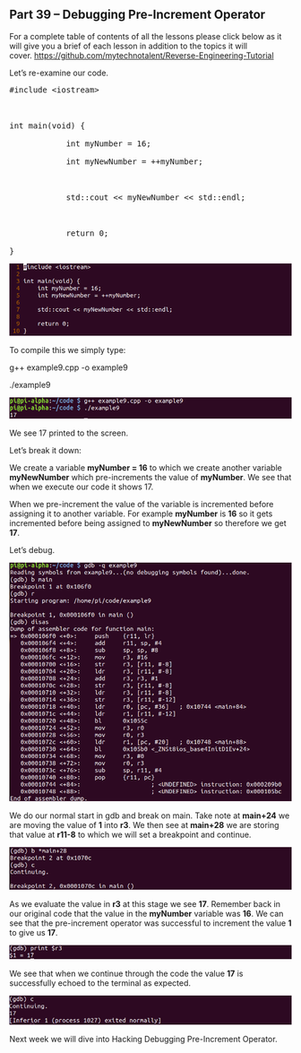 ## Part 39 – Debugging Pre-Increment Operator

For a complete table of contents of all the lessons please click below as it will give you a brief of each lesson in addition to the topics it will cover.&nbsp;https://github.com/mytechnotalent/Reverse-Engineering-Tutorial

Let’s re-examine our code.

<pre spellcheck="false">#include &lt;iostream&gt;

&nbsp;

int main(void) {

&nbsp;&nbsp;&nbsp;&nbsp;&nbsp;&nbsp;&nbsp;&nbsp;&nbsp;&nbsp;&nbsp; int myNumber = 16;

&nbsp;&nbsp;&nbsp;&nbsp;&nbsp;&nbsp;&nbsp;&nbsp;&nbsp;&nbsp;&nbsp; int myNewNumber = ++myNumber;

&nbsp;

&nbsp;&nbsp;&nbsp;&nbsp;&nbsp;&nbsp;&nbsp;&nbsp;&nbsp;&nbsp;&nbsp; std::cout &lt;&lt; myNewNumber &lt;&lt; std::endl;

&nbsp;

&nbsp;&nbsp;&nbsp;&nbsp;&nbsp;&nbsp;&nbsp;&nbsp;&nbsp;&nbsp;&nbsp; return 0;

}
</pre>

<div class="slate-resizable-image-embed slate-image-embed__resize-full-width"><img src="/imgs/1526639245794.jpg"/></div>

To compile this we simply type:

g++ example9.cpp -o example9

./example9

<div class="slate-resizable-image-embed slate-image-embed__resize-full-width"><img src="/imgs/1526639272084.jpg"/></div>

We see 17 printed to the screen.

Let’s break it down:

We create a variable __myNumber = 16__ to which we create another variable __myNewNumber__ which pre-increments the value of __myNumber__.&nbsp;We see that when we execute our code it shows 17.

When we pre-increment the value of the variable is incremented before assigning it to another variable.&nbsp;For example __myNumber__ is __16__ so it gets incremented before being assigned to __myNewNumber__ so therefore we get __17__.

Let’s debug.

<div class="slate-resizable-image-embed slate-image-embed__resize-full-width"><img src="/imgs/1526639315124.jpg"/></div>

We do our normal start in gdb and break on main.&nbsp;Take note at __main+24__ we are moving the value of __1__ into __r3__.&nbsp;We then see at __main+28__ we are storing that value at __r11-8__ to which we will set a breakpoint and continue.

<div class="slate-resizable-image-embed slate-image-embed__resize-full-width"><img src="/imgs/1526639338414.jpg"/></div>

As we evaluate the value in __r3__ at this stage we see __17__.&nbsp;Remember back in our original code that the value in the __myNumber__ variable was __16__.&nbsp;We can see that the pre-increment operator was successful to increment the value __1__ to give us __17__.

<div class="slate-resizable-image-embed slate-image-embed__resize-full-width"><img src="/imgs/1526639366619.jpg"/></div>

We see that when we continue through the code the value __17__ is successfully echoed to the terminal as expected.

<div class="slate-resizable-image-embed slate-image-embed__resize-full-width"><img src="/imgs/1526639388837.jpg"/></div>

Next week we will dive into Hacking Debugging Pre-Increment Operator.